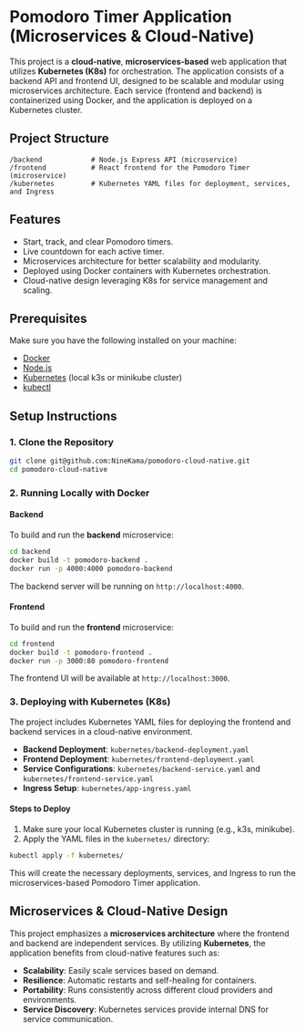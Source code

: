 
# Pomodoro Timer Application (Microservices & Cloud-Native)

This project is a **cloud-native**, **microservices-based** web application that utilizes **Kubernetes (K8s)** for orchestration. The application consists of a backend API and frontend UI, designed to be scalable and modular using microservices architecture. Each service (frontend and backend) is containerized using Docker, and the application is deployed on a Kubernetes cluster.

## Project Structure

```
/backend            # Node.js Express API (microservice)
/frontend           # React frontend for the Pomodoro Timer (microservice)
/kubernetes         # Kubernetes YAML files for deployment, services, and Ingress
```

## Features

- Start, track, and clear Pomodoro timers.
- Live countdown for each active timer.
- Microservices architecture for better scalability and modularity.
- Deployed using Docker containers with Kubernetes orchestration.
- Cloud-native design leveraging K8s for service management and scaling.

## Prerequisites

Make sure you have the following installed on your machine:
- [Docker](https://www.docker.com/get-started)
- [Node.js](https://nodejs.org/)
- [Kubernetes](https://kubernetes.io/) (local k3s or minikube cluster)
- [kubectl](https://kubernetes.io/docs/tasks/tools/)

## Setup Instructions

### 1. Clone the Repository

```bash
git clone git@github.com:NineKama/pomodoro-cloud-native.git
cd pomodoro-cloud-native
```

### 2. Running Locally with Docker

#### **Backend**

To build and run the **backend** microservice:
```bash
cd backend
docker build -t pomodoro-backend .
docker run -p 4000:4000 pomodoro-backend
```
The backend server will be running on `http://localhost:4000`.

#### **Frontend**

To build and run the **frontend** microservice:
```bash
cd frontend
docker build -t pomodoro-frontend .
docker run -p 3000:80 pomodoro-frontend
```
The frontend UI will be available at `http://localhost:3000`.

### 3. Deploying with Kubernetes (K8s)

The project includes Kubernetes YAML files for deploying the frontend and backend services in a cloud-native environment.

- **Backend Deployment**: `kubernetes/backend-deployment.yaml`
- **Frontend Deployment**: `kubernetes/frontend-deployment.yaml`
- **Service Configurations**: `kubernetes/backend-service.yaml` and `kubernetes/frontend-service.yaml`
- **Ingress Setup**: `kubernetes/app-ingress.yaml`

#### Steps to Deploy

1. Make sure your local Kubernetes cluster is running (e.g., k3s, minikube).
2. Apply the YAML files in the `kubernetes/` directory:

```bash
kubectl apply -f kubernetes/
```

This will create the necessary deployments, services, and Ingress to run the microservices-based Pomodoro Timer application.

## Microservices & Cloud-Native Design

This project emphasizes a **microservices architecture** where the frontend and backend are independent services. By utilizing **Kubernetes**, the application benefits from cloud-native features such as:

- **Scalability**: Easily scale services based on demand.
- **Resilience**: Automatic restarts and self-healing for containers.
- **Portability**: Runs consistently across different cloud providers and environments.
- **Service Discovery**: Kubernetes services provide internal DNS for service communication.
